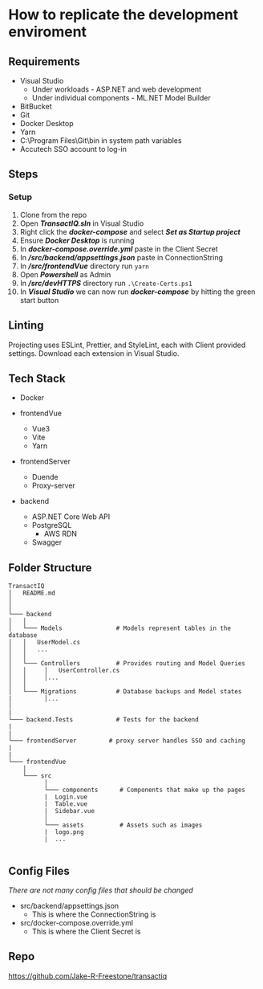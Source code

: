 # How to replicate the development enviroment



## Requirements 

* Visual Studio
  * Under workloads - ASP.NET and web development
  * Under individual components - ML.NET Model Builder
* BitBucket
* Git
* Docker Desktop
* Yarn
* C:\Program Files\Git\bin in system path variables
* Accutech SSO account to log-in



## Steps

### Setup

1. Clone from the repo
1. Open ***TransactIQ.sln*** in Visual Studio
1. Right click the ***docker-compose*** and select ***Set as Startup project***
1. Ensure ***Docker Desktop*** is running
1. In ***docker-compose.override.yml*** paste in the Client Secret
1. In ***/src/backend/appsettings.json*** paste in ConnectionString
1. In ***/src/frontendVue*** directory run ```yarn```
1. Open ***Powershell*** as Admin
1. In ***/src/devHTTPS*** directory run ```.\Create-Certs.ps1```
1. In ***Visual Studio*** we can now run ***docker-compose*** by hitting the green start button

## Linting
Projecting uses ESLint, Prettier, and StyleLint, each with Client provided settings.
Download each extension in Visual Studio.


## Tech Stack

* Docker

* frontendVue
  * Vue3
  * Vite
  * Yarn

* frontendServer
  * Duende
  * Proxy-server

* backend
  * ASP.NET Core Web API
  * PostgreSQL
    * AWS RDN
  * Swagger

## Folder Structure

```
TransactIQ
│   README.md
│       
│
└─── backend
│   │
│   └─── Models               # Models represent tables in the database
│   │   UserModel.cs
│   │   ...
│   │
│   └─── Controllers          # Provides routing and Model Queries
│   │     │   UserController.cs
│   │     │...
│   │     
│   └─── Migrations           # Database backups and Model states
|         │...
│
|
└─── backend.Tests            # Tests for the backend
|
|
└─── frontendServer         # proxy server handles SSO and caching
|
|
└─── frontendVue
    │
    └─── src
          │
          └─── components      # Components that make up the pages
          |  Login.vue
          |  Table.vue
          |  Sidebar.vue
          │
          └─── assets          # Assets such as images
          |  logo.png
          |  ...
 
```


## Config Files

*There are not many config files that should be changed*


* src/backend/appsettings.json
  * This is where the ConnectionString is
* src/docker-compose.override.yml
  * This is where the Client Secret is

## Repo

https://github.com/Jake-R-Freestone/transactiq

